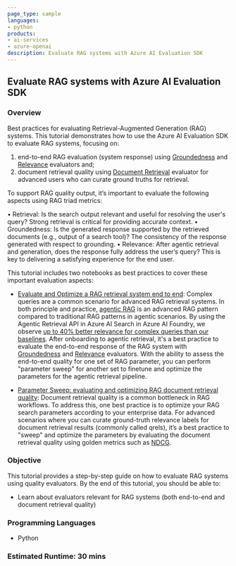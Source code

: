 ```yaml
---
page_type: sample
languages:
- python
products:
- ai-services
- azure-openai
description: Evaluate RAG systems with Azure AI Evaluation SDK
---
```



## Evaluate RAG systems with Azure AI Evaluation SDK

### Overview
Best practices for evaluating Retrieval-Augmented Generation (RAG) systems. This tutorial demonstrates how to use the Azure AI Evaluation SDK to evaluate RAG systems, focusing on:
 1) end-to-end RAG evaluation (system response) using [Groundedness](http://aka.ms/groundedness-doc) and [Relevance](http://aka.ms/relevance-doc) evaluators and;
 2) document retrieval quality using [Document Retrieval](https://aka.ms/doc-retrieval-evaluator) evaluator for advanced users who can curate ground truths for retrieval.

To support RAG quality output, it’s important to evaluate the following aspects using RAG triad metrics:
 
•	Retrieval: Is the search output relevant and useful for resolving the user's query? Strong retrieval is critical for providing accurate context. 
•	Groundedness: Is the generated response supported by the retrieved documents (e.g., output of a search tool)? The consistency of the response generated with respect to grounding.
•	Relevance: After agentic retrieval and generation, does  the response fully address the user’s query? This is key to delivering a satisfying experience for the end user.

This tutorial includes two notebooks as best practices to cover these important evaluation aspects:

- [Evaluate and Optimize a RAG retrieval system end to end](https://aka.ms/knowledge-agent-eval-sample): Complex queries are a common scenario for advanced RAG retrieval systems. In both principle and practice, [agentic RAG](aka.ms/agentRAG) is an advanced RAG pattern compared to traditional RAG patterns in agentic scenarios. By using the Agentic Retrieval API in Azure AI Search in Azure AI Foundry, we observe [up to 40% better relevance for complex queries than our baselines](https://techcommunity.microsoft.com/blog/Azure-AI-Services-blog/up-to-40-better-relevance-for-complex-queries-with-new-agentic-retrieval-engine/4413832/). After onboarding to agentic retrieval, it's a best practice to evaluate the end-to-end response of the RAG system with [Groundedness](http://aka.ms/groundedness-doc) and [Relevance](http://aka.ms/relevance-doc) evaluators. With the ability to assess the end-to-end quality for one set of RAG parameter, you can perform "parameter sweep" for another set to finetune and optimize the parameters for the agentic retrieval pipeline.

- [Parameter Sweep: evaluating and optimizing RAG document retrieval quality](https://aka.ms/doc-retrieval-sample): Document retrieval quality is a common bottleneck in RAG workflows. To address this, one best practice is to optimize your RAG search parameters according to your enterprise data. For advanced scenarios where you can curate ground-truth relevance labels for document retrieval results (commonly called qrels), it’s a best practice to "sweep" and optimize the parameters by evaluating the document retrieval quality using golden metrics such as [NDCG](https://en.wikipedia.org/wiki/Discounted_cumulative_gain).


### Objective

This tutorial provides a step-by-step guide on how to evaluate RAG systems using quality evaluators. By the end of this tutorial, you should be able to:

 - Learn about evaluators relevant for RAG systems (both end-to-end and document retrieval quality)

### Programming Languages
 - Python

### Estimated Runtime: 30 mins